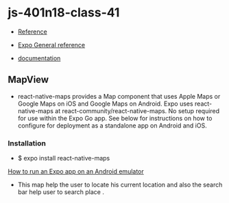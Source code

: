 # js-401n18-class-41
- [Reference](https://www.youtube.com/watch?v=qlELLikT3FU)

- [Expo General reference](https://docs.expo.io/) 
- [documentation](https://docs.expo.io/versions/latest/sdk/map-view/)




## MapView
- react-native-maps provides a Map component that uses Apple Maps or Google Maps on iOS and Google Maps on Android. Expo uses react-native-maps at react-community/react-native-maps. No setup required for use within the Expo Go app. See below for instructions on how to configure for deployment as a standalone app on Android and iOS.


### Installation

- $ expo install react-native-maps


[How to run an Expo app on an Android emulator](https://www.brainstormcreative.co.uk/apps/how-to-run-an-expo-app-on-an-android-emulator/)

- This map help the user to locate his current location  and also the search bar help user to search place .  